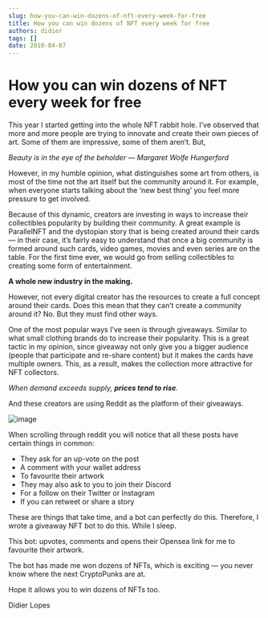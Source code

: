 ```yaml
---
slug: how-you-can-win-dozens-of-nft-every-week-for-free
title: How you can win dozens of NFT every week for free
authors: didier
tags: []
date: 2010-04-07
---
```


# How you can win dozens of NFT every week for free

This year I started getting into the whole NFT rabbit hole. I’ve observed that more and more people are trying to innovate and create their own pieces of art. Some of them are impressive, some of them aren’t. But,

_Beauty is in the eye of the beholder — Margaret Wolfe Hungerford_

However, in my humble opinion, what distinguishes some art from others, is most of the time not the art itself but the community around it. For example, when everyone starts talking about the ‘new best thing’ you feel more pressure to get involved.

Because of this dynamic, creators are investing in ways to increase their collectibles popularity by building their community. A great example is ParallelNFT and the dystopian story that is being created around their cards — in their case, it’s fairly easy to understand that once a big community is formed around such cards, video games, movies and even series are on the table. For the first time ever, we would go from selling collectibles to creating some form of entertainment.

**A whole new industry in the making.**

However, not every digital creator has the resources to create a full concept around their cards. Does this mean that they can’t create a community around it? No. But they must find other ways.

One of the most popular ways I’ve seen is through giveaways. Similar to what small clothing brands do to increase their popularity. This is a great tactic in my opinion, since giveaway not only give you a bigger audience (people that participate and re-share content) but it makes the cards have multiple owners. This, as a result, makes the collection more attractive for NFT collectors.

_When demand exceeds supply, **prices tend to rise**._

And these creators are using Reddit as the platform of their giveaways.

![image](https://github.com/Meg1211/my-website/assets/88618738/05d38925-e083-44d9-aeae-db3aca5994b0)

When scrolling through reddit you will notice that all these posts have certain things in common:

- They ask for an up-vote on the post
- A comment with your wallet address
- To favourite their artwork
- They may also ask to you to join their Discord
- For a follow on their Twitter or Instagram
- If you can retweet or share a story

These are things that take time, and a bot can perfectly do this. Therefore, I wrote a giveaway NFT bot to do this. While I sleep.

This bot: upvotes, comments and opens their Opensea link for me to favourite their artwork.

The bot has made me won dozens of NFTs, which is exciting — you never know where the next CryptoPunks are at.

Hope it allows you to win dozens of NFTs too.

Didier Lopes
